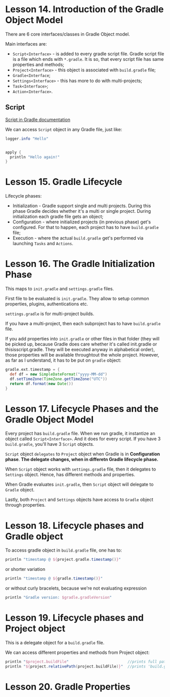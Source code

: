 # Lesson 14. Introduction of the Gradle Object Model

There are 6 core interfaces/classes in Gradle Object model.

Main interfaces are:
* ``Script<Interface>`` - is added to every gradle script file. Gradle script file is a file which ends with ``*.gradle``. It is so, that every script file has same properties and methods;
* ``Project<Interface>`` - this object is associated with ``build.gradle`` file;
* ``Gradle<Interface``;
* ``Settings<Interface>`` - this has more to do with multi-projects;
* ``Task<Interface>``;
* ``Action<Interface>``.

## Script

[Script in Gradle documentation](https://docs.gradle.org/current/dsl/org.gradle.api.Script.html)

We can access ``Script`` object in any Gradle file, just like:

```groovy
logger.info "Hello"
```

```groovy

apply { 
  println "Hello again!"
}
```

# Lesson 15. Gradle Lifecycle

Lifecycle phases:
* Initialization - Gradle support single and multi projects. During this phase Gradle decides whether it's a multi or single project. During initialization each gradle file gets an object;
* Configuration - where initialized projects (in previous phase) get's configured. For that to happen, each project has to have ``build.gradle`` file;
* Execution - where the actual ``build.gradle`` get's performed via launching ``Tasks`` and ``Actions``.

# Lesson 16. The Gradle Initialization Phase

This maps to ``init.gradle`` and ``settings.gradle`` files.

First file to be evaluated is ``init.gradle``. They allow to setup common properties, plugins, authentications etc.

``settings.gradle`` is for multi-project builds.

If you have a multi-project, then each subproject has to have ``build.gradle`` file.

If you add properties into ``init.gradle`` or other files in that folder (they will be picked up, because Gradle does care whether it's called init.gradle or thisisscript.gradle. They will be executed anyway in alphabetical order), those properties will be available throughtout the whole project. However, as far as I understand, it has to be put on ``gradle`` object:

```groovy
gradle.ext.timestamp = {
  def df = new SimpleDateFormat("yyyy-MM-dd")
  df.setTimeZone(TimeZone.getTimeZone("UTC"))
  return df.format(new Date())
}
```

# Lesson 17. Lifecycle Phases and the Gradle Object Model

Every project has ``build.gradle`` file. When we run gradle, it instantize an object called ``Script<Interface>``. And it does for every script. If you have 3 ``build.gradle``, you'll have 3 ``Script`` objects.

``Script`` object ``delegates`` to ``Project`` object when Gradle is in **Configuration phase**. **The delegate changes, when in differetn Gradle lifecycle phase.**

When ``Script`` object works with ``settings.gradle`` file, then it delegates to ``Settings`` object. Hence, has different methods and properties.

When Gradle evaluates ``init.gradle``, then ``Script`` object will delegate to ``Gradle`` object.

Lastly, both ``Project`` and ``Settings`` objects have access to ``Gradle`` object through properties.

# Lesson 18. Lifecycle phases and Gradle object

To access gradle object in ``build.gradle`` file, one has to:

```groovy
println "timestamp @ ${project.gradle.timestamp()}"
```

or shorter variation

```groovy
println "timestamp @ ${gradle.timestamp()}"
```

or without curly bracelets, because we're not evaluating expression

```groovy
println "Gradle version: $gradle.gradleVersion"
```

# Lesson 19. Lifecycle phases and Project object

This is a delegate object for a ``build.gradle`` file.

We can access different properties and methods from Project object:

```groovy
println "$project.buildFile"                          //prints full path
println "${project.relativePath(project.buildFile)}"  //prints 'build.gradle'
```

# Lesson 20. Gradle Properties












































